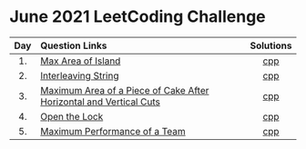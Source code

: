 # June 2021 LeetCoding Challenge

| Day | Question Links                                                                                                                                                                      |                                                  Solutions                                                  |
| :-: | :---------------------------------------------------------------------------------------------------------------------------------------------------------------------------------- | :---------------------------------------------------------------------------------------------------------: |
| 1.  | [Max Area of Island](https://leetcode.com/explore/challenge/card/june-leetcoding-challenge-2021/603/week-1-june-1st-june-7th/3764/)                                                 |                                 [cpp](./01.%20Max%20Area%20of%20Island.cpp)                                 |
| 2.  | [Interleaving String](https://leetcode.com/explore/challenge/card/june-leetcoding-challenge-2021/603/week-1-june-1st-june-7th/3765/)                                                |                                  [cpp](./02.%20Interleaving%20String.cpp)                                   |
| 3.  | [Maximum Area of a Piece of Cake After Horizontal and Vertical Cuts](https://leetcode.com/explore/challenge/card/june-leetcoding-challenge-2021/603/week-1-june-1st-june-7th/3766/) | [cpp](./03.%20Maximum%20Area%20of%20a%20Piece%20of%20Cake%20After%20Horizontal%20and%20Vertical%20Cuts.cpp) |
| 4.  | [Open the Lock](https://leetcode.com/explore/challenge/card/june-leetcoding-challenge-2021/603/week-1-june-1st-june-7th/3767/)                                                      |                                    [cpp](./04.%20Open%20the%20Lock.cpp)                                     |
| 5.  | [Maximum Performance of a Team](https://leetcode.com/explore/challenge/card/june-leetcoding-challenge-2021/603/week-1-june-1st-june-7th/3768/)                                      |                          [cpp](./05.%20Maximum%20Performance%20of%20a%20Team.cpp)                           |
